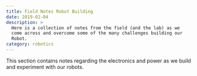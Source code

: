 ```yaml
---
title: Field Notes Robot Building
date: 2019-02-04
description: >
  Here is a collection of notes from the field (and the lab) as we
  come across and overcome some of the many challenges building our
  Robot. 
category: robotics
---
```


This section contains notes regarding the electronics and power as we build
and experiment with our robots.
